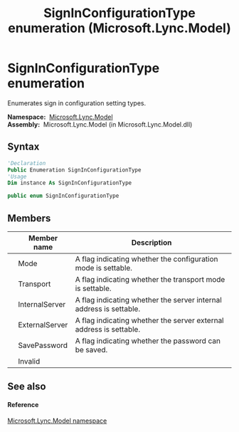 ﻿---
title: SignInConfigurationType enumeration (Microsoft.Lync.Model)
TOCTitle: SignInConfigurationType enumeration
ms:assetid: T:Microsoft.Lync.Model.SignInConfigurationType_DI_3_UC_OCS14MrefLyncWPF
ms:mtpsurl: https://msdn.microsoft.com/en-us/library/microsoft.lync.model.signinconfigurationtype_di_3_uc_ocs14mreflyncwpf(v=office.15)
ms:contentKeyID: 48595426
ms.date: 07/28/2014
mtps_version: v=office.15
f1_keywords:
- Microsoft.Lync.Model.SignInConfigurationType
- Microsoft.Lync.Model.SignInConfigurationType.ExternalServer
- Microsoft.Lync.Model.SignInConfigurationType.InternalServer
- Microsoft.Lync.Model.SignInConfigurationType.Invalid
- Microsoft.Lync.Model.SignInConfigurationType.Mode
- Microsoft.Lync.Model.SignInConfigurationType.SavePassword
- Microsoft.Lync.Model.SignInConfigurationType.Transport
dev_langs:
- CSharp
- JScript
- VB
- other
---

# SignInConfigurationType enumeration

Enumerates sign in configuration setting types.

**Namespace:**  [Microsoft.Lync.Model](microsoft-lync-model-namespace_2.md)  
**Assembly:**  Microsoft.Lync.Model (in Microsoft.Lync.Model.dll)

## Syntax

``` vb
'Declaration
Public Enumeration SignInConfigurationType
'Usage
Dim instance As SignInConfigurationType
```

``` csharp
public enum SignInConfigurationType
```

## Members

<table>
<thead>
<tr class="header">
<th></th>
<th>Member name</th>
<th>Description</th>
</tr>
</thead>
<tbody>
<tr class="odd">
<td></td>
<td>Mode</td>
<td>A flag indicating whether the configuration mode is settable.</td>
</tr>
<tr class="even">
<td></td>
<td>Transport</td>
<td>A flag indicating whether the transport mode is settable.</td>
</tr>
<tr class="odd">
<td></td>
<td>InternalServer</td>
<td>A flag indicating whether the server internal address is settable.</td>
</tr>
<tr class="even">
<td></td>
<td>ExternalServer</td>
<td>A flag indicating whether the server external address is settable.</td>
</tr>
<tr class="odd">
<td></td>
<td>SavePassword</td>
<td>A flag indicating whether the password can be saved.</td>
</tr>
<tr class="even">
<td></td>
<td>Invalid</td>
<td></td>
</tr>
</tbody>
</table>


## See also

#### Reference

[Microsoft.Lync.Model namespace](microsoft-lync-model-namespace_2.md)

